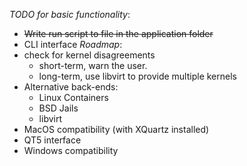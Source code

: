 *TODO for basic functionality*:
  - ~~Write run script to file in the application folder~~
  - CLI interface
*Roadmap*:
  - check for kernel disagreements
    - short-term, warn the user.
    - long-term, use libvirt to provide multiple kernels
  - Alternative back-ends:
    - Linux Containers
    - BSD Jails
    - libvirt
  - MacOS compatibility (with XQuartz installed)
  - QT5 interface
  - Windows compatibility
